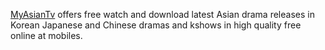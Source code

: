 <a href="https://myasiantv.dk/">MyAsianTv</a> offers free watch and download latest Asian drama releases in Korean
Japanese and Chinese dramas and kshows in high quality free online at mobiles.

